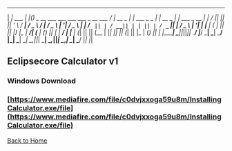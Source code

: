  _____        _  _                                                ____         _               _         _               
| ____|  ___ | |(_) _ __   ___   ___   ___   ___   _ __   ___    / ___|  __ _ | |  ___  _   _ | |  __ _ | |_   ___   _ __
|  _|   / __|| || || '_ \ / __| / _ \ / __| / _ \ | '__| / _ \  | |     / _` || | / __|| | | || | / _` || __| / _ \ | '__|
| |___ | (__ | || || |_) |\__ \|  __/| (__ | (_) || |   |  __/  | |___ | (_| || || (__ | |_| || || (_| || |_ | (_) || |
|_____| \___||_||_|| .__/ |___/ \___| \___| \___/ |_|    \___|   \____| \__,_||_| \___| \__,_||_| \__,_| \__| \___/ |_|
                   |_|

## Eclipsecore Calculator v1

### Windows Download
### [https://www.mediafire.com/file/c0dvjxxoga59u8m/InstallingCalculator.exe/file](https://www.mediafire.com/file/c0dvjxxoga59u8m/InstallingCalculator.exe/file)



[Back to Home](https://www.eclipsecore.net)
